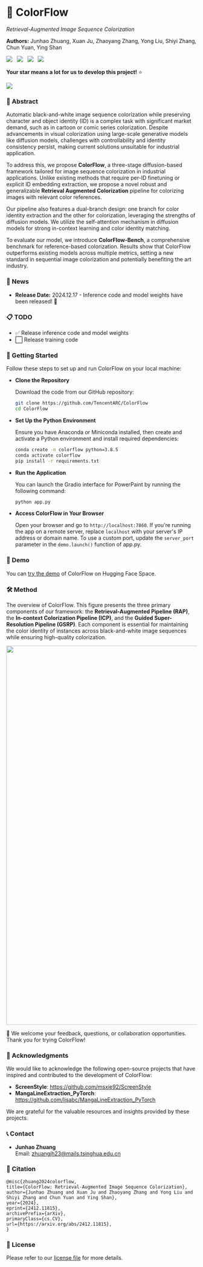 # 🎨 ColorFlow

*Retrieval-Augmented Image Sequence Colorization*

**Authors:** Junhao Zhuang, Xuan Ju, Zhaoyang Zhang, Yong Liu, Shiyi Zhang, Chun Yuan, Ying Shan

<a href='https://zhuang2002.github.io/ColorFlow/'><img src='https://img.shields.io/badge/Project-Page-Green'></a> &nbsp;
<a href='https://huggingface.co/spaces/TencentARC/ColorFlow'><img src='https://img.shields.io/badge/%F0%9F%A4%97%20Hugging%20Face-Demo-blue'></a> &nbsp;
<a href="https://arxiv.org/abs/2412.11815"><img src="https://img.shields.io/static/v1?label=Arxiv Preprint&message=ColorFlow&color=red&logo=arxiv"></a> &nbsp;
<a href="https://huggingface.co/TencentARC/ColorFlow"><img src="https://img.shields.io/badge/%F0%9F%A4%97%20Hugging%20Face-Model-blue"></a>

**Your star means a lot for us to develop this project!** :star:

<img src='https://zhuang2002.github.io/ColorFlow/fig/teaser.png'/>

### 🌟 Abstract 

Automatic black-and-white image sequence colorization while preserving character and object identity (ID) is a complex task with significant market demand, such as in cartoon or comic series colorization. Despite advancements in visual colorization using large-scale generative models like diffusion models, challenges with controllability and identity consistency persist, making current solutions unsuitable for industrial application.

To address this, we propose **ColorFlow**, a three-stage diffusion-based framework tailored for image sequence colorization in industrial applications. Unlike existing methods that require per-ID finetuning or explicit ID embedding extraction, we propose a novel robust and generalizable **Retrieval Augmented Colorization** pipeline for colorizing images with relevant color references.

Our pipeline also features a dual-branch design: one branch for color identity extraction and the other for colorization, leveraging the strengths of diffusion models. We utilize the self-attention mechanism in diffusion models for strong in-context learning and color identity matching.

To evaluate our model, we introduce **ColorFlow-Bench**, a comprehensive benchmark for reference-based colorization. Results show that ColorFlow outperforms existing models across multiple metrics, setting a new standard in sequential image colorization and potentially benefiting the art industry.

### 📰 News

- **Release Date:** 2024.12.17 - Inference code and model weights have been released! 🎉

### 📋 TODO

- ✅ Release inference code and model weights
- ⬜️ Release training code

### 🚀 Getting Started

Follow these steps to set up and run ColorFlow on your local machine:

- **Clone the Repository**
  
  Download the code from our GitHub repository:
  ```bash
  git clone https://github.com/TencentARC/ColorFlow
  cd ColorFlow
  ```

- **Set Up the Python Environment**

  Ensure you have Anaconda or Miniconda installed, then create and activate a Python environment and install required dependencies:
  ```bash
  conda create -n colorflow python=3.8.5
  conda activate colorflow
  pip install -r requirements.txt
  ```

- **Run the Application**

  You can launch the Gradio interface for PowerPaint by running the following command:
  ```bash
  python app.py
  ```

- **Access ColorFlow in Your Browser**

  Open your browser and go to `http://localhost:7860`. If you're running the app on a remote server, replace `localhost` with your server's IP address or domain name. To use a custom port, update the `server_port` parameter in the `demo.launch()` function of app.py.

### 🎉 Demo

You can [try the demo](https://huggingface.co/spaces/TencentARC/ColorFlow) of ColorFlow on Hugging Face Space.

### 🛠️ Method

The overview of ColorFlow. This figure presents the three primary components of our framework: the **Retrieval-Augmented Pipeline (RAP)**, the **In-context Colorization Pipeline (ICP)**, and the **Guided Super-Resolution Pipeline (GSRP)**. Each component is essential for maintaining the color identity of instances across black-and-white image sequences while ensuring high-quality colorization.

<img src="https://zhuang2002.github.io/ColorFlow/fig/flowchart.png" width="1000">

🤗 We welcome your feedback, questions, or collaboration opportunities. Thank you for trying ColorFlow!

### 📄 Acknowledgments

We would like to acknowledge the following open-source projects that have inspired and contributed to the development of ColorFlow:

- **ScreenStyle**: https://github.com/msxie92/ScreenStyle
- **MangaLineExtraction_PyTorch**: https://github.com/ljsabc/MangaLineExtraction_PyTorch

We are grateful for the valuable resources and insights provided by these projects.

### 📞 Contact

- **Junhao Zhuang**  
  Email: [zhuangjh23@mails.tsinghua.edu.cn](mailto:zhuangjh23@mails.tsinghua.edu.cn)

### 📜 Citation

```
@misc{zhuang2024colorflow,
title={ColorFlow: Retrieval-Augmented Image Sequence Colorization},
author={Junhao Zhuang and Xuan Ju and Zhaoyang Zhang and Yong Liu and Shiyi Zhang and Chun Yuan and Ying Shan},
year={2024},
eprint={2412.11815},
archivePrefix={arXiv},
primaryClass={cs.CV},
url={https://arxiv.org/abs/2412.11815},
}
```

### 📄 License

Please refer to our [license file](LICENSE) for more details.
